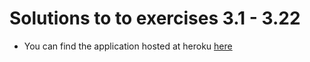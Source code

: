# Solutions to to exercises 3.1 - 3.22

- You can find the application hosted at heroku [here](https://arcane-coast-09069.herokuapp.com/)